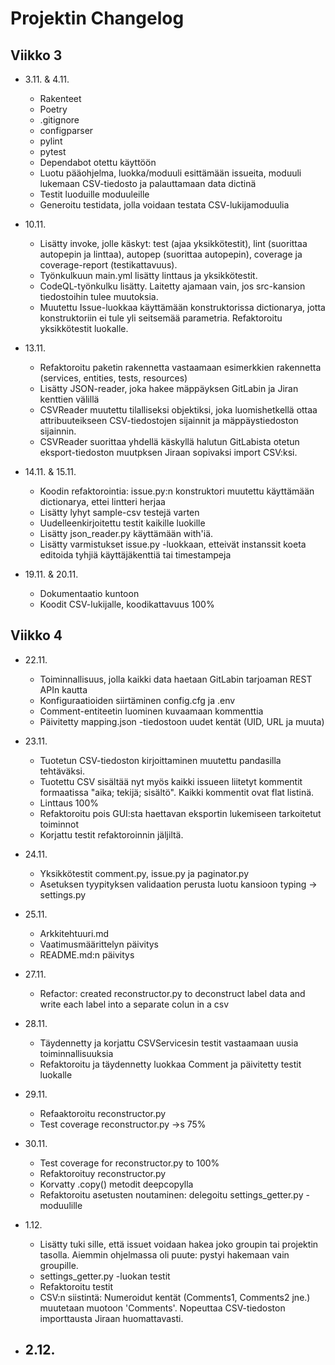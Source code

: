 # Projektin Changelog #

## Viikko 3 ##
- 3.11. & 4.11.
    - Rakenteet
    - Poetry
    - .gitignore
    - configparser
    - pylint
    - pytest
    - Dependabot otettu käyttöön
    - Luotu pääohjelma, luokka/moduuli esittämään issueita, moduuli lukemaan CSV-tiedosto ja palauttamaan data dictinä
    - Testit luoduille moduuleille
    - Generoitu testidata, jolla voidaan testata CSV-lukijamoduulia

- 10.11.
    - Lisätty invoke, jolle käskyt: test (ajaa yksikkötestit), lint (suorittaa autopepin ja linttaa), autopep (suorittaa autopepin), coverage ja coverage-report (testikattavuus).
    - Työnkulkuun main.yml lisätty linttaus ja yksikkötestit.
    - CodeQL-työnkulku lisätty. Laitetty ajamaan vain, jos src-kansion tiedostoihin tulee muutoksia.
    - Muutettu Issue-luokkaa käyttämään konstruktorissa dictionarya, jotta konstruktoriin ei tule yli seitsemää parametria. Refaktoroitu yksikkötestit luokalle.

- 13.11.
    - Refaktoroitu paketin rakennetta vastaamaan esimerkkien rakennetta (services, entities, tests, resources)
    - Lisätty JSON-reader, joka hakee mäppäyksen GitLabin ja Jiran kenttien välillä
    - CSVReader muutettu tilalliseksi objektiksi, joka luomishetkellä ottaa attribuuteikseen CSV-tiedostojen sijainnit ja mäppäystiedoston sijainnin.
    - CSVReader suorittaa yhdellä käskyllä halutun GitLabista otetun eksport-tiedoston muutpksen Jiraan sopivaksi import CSV:ksi.

- 14.11. & 15.11.
    - Koodin refaktorointia: issue.py:n konstruktori muutettu käyttämään dictionarya, ettei lintteri herjaa
    - Lisätty lyhyt sample-csv testejä varten
    - Uudelleenkirjoitettu testit kaikille luokille
    - Lisätty json_reader.py käyttämään with'iä.
    - Lisätty varmistukset issue.py -luokkaan, etteivät instanssit koeta editoida tyhjiä käyttäjäkenttiä tai timestampeja

- 19.11. & 20.11.
    - Dokumentaatio kuntoon
    - Koodit CSV-lukijalle, koodikattavuus 100%

## Viikko 4 ##

- 22.11.
    - Toiminnallisuus, jolla kaikki data haetaan GitLabin tarjoaman REST APIn kautta
    - Konfiguraatioiden siirtäminen config.cfg ja .env
    - Comment-entiteetin luominen kuvaamaan kommenttia
    - Päivitetty mapping.json -tiedostoon uudet kentät (UID, URL ja muuta)

- 23.11.
    - Tuotetun CSV-tiedoston kirjoittaminen muutettu pandasilla tehtäväksi.
    - Tuotettu CSV sisältää nyt myös kaikki issueen liitetyt kommentit formaatissa "aika; tekijä; sisältö". Kaikki kommentit ovat flat listinä.
    - Linttaus 100%
    - Refaktoroitu pois GUI:sta haettavan eksportin lukemiseen tarkoitetut toiminnot
    - Korjattu testit refaktoroinnin jäljiltä.

- 24.11.
    - Yksikkötestit comment.py, issue.py ja paginator.py
    - Asetuksen tyypityksen validaation perusta luotu kansioon typing -> settings.py

- 25.11.
    - Arkkitehtuuri.md
    - Vaatimusmäärittelyn päivitys
    - README.md:n päivitys

- 27.11.
    - Refactor: created reconstructor.py to deconstruct label data and write each label into a separate colun in a csv

- 28.11.
    - Täydennetty ja korjattu CSVServicesin testit vastaamaan uusia toiminnallisuuksia
    - Refaktoroitu ja täydennetty luokkaa Comment ja päivitetty testit luokalle

- 29.11.
    - Refaaktoroitu reconstructor.py
    - Test coverage reconstructor.py ->s 75%

- 30.11.
    - Test coverage for reconstructor.py to 100%
    - Refaktoroituy reconstructor.py
    - Korvatty .copy() metodit deepcopylla
    - Refaktoroitu asetusten noutaminen: delegoitu settings_getter.py -moduulille

- 1.12.
    - Lisätty tuki sille, että issuet voidaan hakea joko groupin tai projektin tasolla. Aiemmin ohjelmassa oli puute: pystyi hakemaan vain groupille.
    - settings_getter.py -luokan testit
    - Refaktoroitu testit
    - CSV:n siistintä: Numeroidut kentät (Comments1, Comments2 jne.) muutetaan muotoon 'Comments'. Nopeuttaa CSV-tiedoston importtausta Jiraan huomattavasti.

- 2.12.
    - 